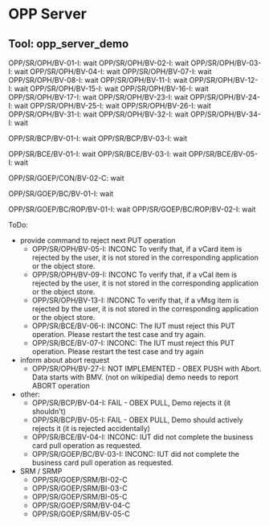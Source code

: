 # OPP Server
## Tool: opp_server_demo
OPP/SR/OPH/BV-01-I: wait
OPP/SR/OPH/BV-02-I: wait
OPP/SR/OPH/BV-03-I: wait
OPP/SR/OPH/BV-04-I: wait
OPP/SR/OPH/BV-07-I: wait
OPP/SR/OPH/BV-08-I: wait
OPP/SR/OPH/BV-11-I: wait
OPP/SR/OPH/BV-12-I: wait
OPP/SR/OPH/BV-15-I: wait
OPP/SR/OPH/BV-16-I: wait
OPP/SR/OPH/BV-17-I: wait
OPP/SR/OPH/BV-23-I: wait
OPP/SR/OPH/BV-24-I: wait
OPP/SR/OPH/BV-25-I: wait
OPP/SR/OPH/BV-26-I: wait
OPP/SR/OPH/BV-31-I: wait
OPP/SR/OPH/BV-32-I: wait
OPP/SR/OPH/BV-34-I: wait

OPP/SR/BCP/BV-01-I: wait
OPP/SR/BCP/BV-03-I: wait

OPP/SR/BCE/BV-01-I: wait
OPP/SR/BCE/BV-03-I: wait
OPP/SR/BCE/BV-05-I: wait

OPP/SR/GOEP/CON/BV-02-C: wait

OPP/SR/GOEP/BC/BV-01-I: wait

OPP/SR/GOEP/BC/ROP/BV-01-I: wait
OPP/SR/GOEP/BC/ROP/BV-02-I: wait


ToDo:
- provide command to reject next PUT operation
  - OPP/SR/OPH/BV-05-I: INCONC To verify that, if a vCard item is rejected by the user, it is not stored in the corresponding application or the object store.
  - OPP/SR/OPH/BV-09-I: INCONC To verify that, if a vCal item is rejected by the user, it is not stored in the corresponding application or the object store.
  - OPP/SR/OPH/BV-13-I: INCONC To verify that, if a vMsg item is rejected by the user, it is not stored in the corresponding application or the object store. 
  - OPP/SR/BCE/BV-06-I: INCONC: The IUT must reject this PUT operation.  Please restart the test case and try again.
  - OPP/SR/BCE/BV-07-I: INCONC: The IUT must reject this PUT operation.  Please restart the test case and try again
- inform about abort request
  - OPP/SR/OPH/BV-27-I: NOT IMPLEMENTED - OBEX PUSH with Abort. Data starts with BMV. (not on wikipedia) demo needs to report ABORT operation
- other:
  - OPP/SR/BCP/BV-04-I: FAIL - OBEX PULL, Demo rejects it (it shouldn't)
  - OPP/SR/BCP/BV-05-I: FAIL - OBEX PULL, Demo should actively rejects it (it is rejected accidentally)
  - OPP/SR/BCE/BV-04-I: INCONC: IUT did not complete the business card pull operation as requested.
  - OPP/SR/GOEP/BC/BV-03-I: INCONC: IUT did not complete the business card pull operation as requested.
- SRM / SRMP
  - OPP/SR/GOEP/SRM/BI-02-C
  - OPP/SR/GOEP/SRM/BI-03-C
  - OPP/SR/GOEP/SRM/BI-05-C
  - OPP/SR/GOEP/SRM/BV-04-C
  - OPP/SR/GOEP/SRM/BV-05-C
